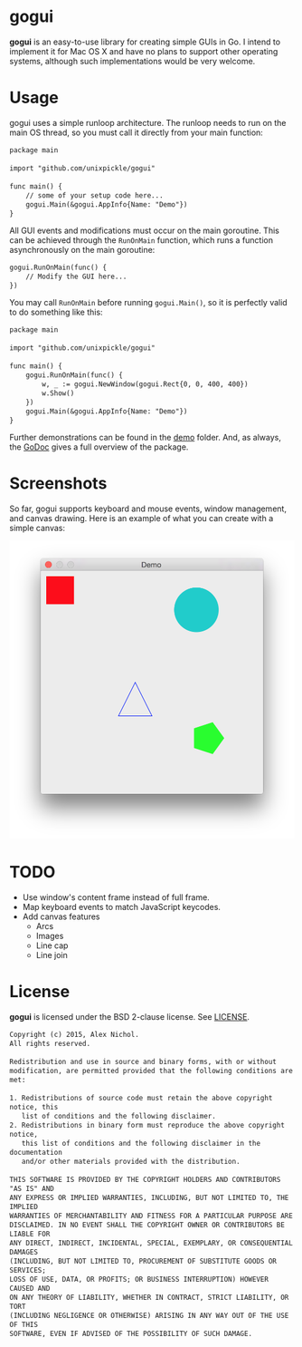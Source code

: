 # gogui

**gogui** is an easy-to-use library for creating simple GUIs in Go. I intend to implement it for Mac OS X and have no plans to support other operating systems, although such implementations would be very welcome.

# Usage

gogui uses a simple runloop architecture. The runloop needs to run on the main OS thread, so you must call it directly from your main function:

    package main
    
    import "github.com/unixpickle/gogui"
    
    func main() {
        // some of your setup code here...
        gogui.Main(&gogui.AppInfo{Name: "Demo"})
    }

All GUI events and modifications must occur on the main goroutine. This can be achieved through the `RunOnMain` function, which runs a function asynchronously on the main goroutine:

    gogui.RunOnMain(func() {
        // Modify the GUI here...
    })

You may call `RunOnMain` before running `gogui.Main()`, so it is perfectly valid to do something like this:

    package main
    
    import "github.com/unixpickle/gogui"
    
    func main() {
        gogui.RunOnMain(func() {
    		w, _ := gogui.NewWindow(gogui.Rect{0, 0, 400, 400})
    		w.Show()
        })
        gogui.Main(&gogui.AppInfo{Name: "Demo"})
    }

Further demonstrations can be found in the [demo](demo) folder. And, as always, the [GoDoc](http://godoc.org/github.com/unixpickle/gogui) gives a full overview of the package.

# Screenshots

So far, gogui supports keyboard and mouse events, window management, and canvas drawing. Here is an example of what you can create with a simple canvas:

![](screenshots/canvas_demo.png)

# TODO

 * Use window's content frame instead of full frame.
 * Map keyboard events to match JavaScript keycodes.
 * Add canvas features
   * Arcs
   * Images
   * Line cap
   * Line join

# License

**gogui** is licensed under the BSD 2-clause license. See [LICENSE](LICENSE).

```
Copyright (c) 2015, Alex Nichol.
All rights reserved.

Redistribution and use in source and binary forms, with or without
modification, are permitted provided that the following conditions are met:

1. Redistributions of source code must retain the above copyright notice, this
   list of conditions and the following disclaimer. 
2. Redistributions in binary form must reproduce the above copyright notice,
   this list of conditions and the following disclaimer in the documentation
   and/or other materials provided with the distribution.

THIS SOFTWARE IS PROVIDED BY THE COPYRIGHT HOLDERS AND CONTRIBUTORS "AS IS" AND
ANY EXPRESS OR IMPLIED WARRANTIES, INCLUDING, BUT NOT LIMITED TO, THE IMPLIED
WARRANTIES OF MERCHANTABILITY AND FITNESS FOR A PARTICULAR PURPOSE ARE
DISCLAIMED. IN NO EVENT SHALL THE COPYRIGHT OWNER OR CONTRIBUTORS BE LIABLE FOR
ANY DIRECT, INDIRECT, INCIDENTAL, SPECIAL, EXEMPLARY, OR CONSEQUENTIAL DAMAGES
(INCLUDING, BUT NOT LIMITED TO, PROCUREMENT OF SUBSTITUTE GOODS OR SERVICES;
LOSS OF USE, DATA, OR PROFITS; OR BUSINESS INTERRUPTION) HOWEVER CAUSED AND
ON ANY THEORY OF LIABILITY, WHETHER IN CONTRACT, STRICT LIABILITY, OR TORT
(INCLUDING NEGLIGENCE OR OTHERWISE) ARISING IN ANY WAY OUT OF THE USE OF THIS
SOFTWARE, EVEN IF ADVISED OF THE POSSIBILITY OF SUCH DAMAGE.
```
